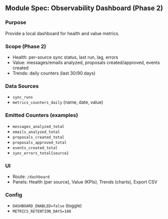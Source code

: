 ## Module Spec: Observability Dashboard (Phase 2)

### Purpose
Provide a local dashboard for health and value metrics.

### Scope (Phase 2)
- Health: per-source sync status, last run, lag, errors
- Value: messages/emails analyzed, proposals created/approved, events created
- Trends: daily counters (last 30/90 days)

### Data Sources
- `sync_runs`
- `metrics_counters_daily` (name, date, value)

### Emitted Counters (examples)
- `messages_analyzed_total`
- `emails_analyzed_total`
- `proposals_created_total`
- `proposals_approved_total`
- `events_created_total`
- `sync_errors_total{source}`

### UI
- Route: `/dashboard`
- Panels: Health (per source), Value (KPIs), Trends (charts), Export CSV

### Config
- `DASHBOARD_ENABLED=false` (toggle)
- `METRICS_RETENTION_DAYS=180`


